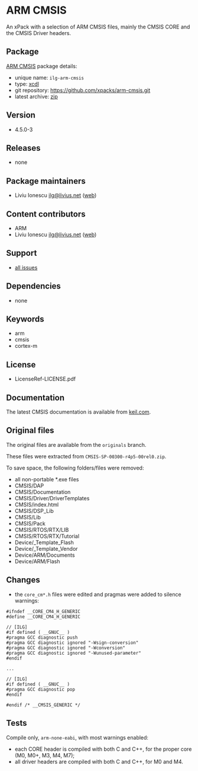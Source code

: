 # ARM CMSIS

An xPack with a selection of ARM CMSIS files, mainly the CMSIS CORE and the CMSIS Driver headers.

## Package

[ARM CMSIS](https://github.com/xpacks/arm-cmsis) package details:

* unique name: `ilg-arm-cmsis`
* type: [xcdl](http://xcdl.github.io)
* git repository: https://github.com/xpacks/arm-cmsis.git
* latest archive: [zip](https://github.com/xpacks/arm-cmsis/archive/xpack.zip)

## Version

* 4.5.0-3

## Releases

* none

## Package maintainers

* Liviu Ionescu <ilg@livius.net> ([web](http://liviusdotnet.worldpress.com))

## Content contributors

* ARM
* Liviu Ionescu <ilg@livius.net> ([web](http://liviusdotnet.worldpress.com))

## Support

* [all issues](https://github.com/xpacks/arm-cmsis/issues)

## Dependencies

* none

## Keywords

* arm
* cmsis
* cortex-m

## License

* LicenseRef-LICENSE.pdf

## Documentation

The latest CMSIS documentation is available from
[keil.com](http://www.keil.com/cmsis).

## Original files

The original files are available from the `originals` branch.

These files were extracted from `CMSIS-SP-00300-r4p5-00rel0.zip`.

To save space, the following folders/files were removed:

* all non-portable *.exe files
* CMSIS/DAP
* CMSIS/Documentation
* CMSIS/Driver/DriverTemplates
* CMSIS/index.html
* CMSIS/DSP_Lib
* CMSIS/Lib
* CMSIS/Pack
* CMSIS/RTOS/RTX/LIB
* CMSIS/RTOS/RTX/Tutorial
* Device/\_Template\_Flash
* Device/\_Template\_Vendor
* Device/ARM/Documents
* Device/ARM/Flash

## Changes

* the `core_cm*.h` files were edited and pragmas were added to silence warnings:

```
#ifndef __CORE_CM4_H_GENERIC
#define __CORE_CM4_H_GENERIC

// [ILG]
#if defined ( __GNUC__ )
#pragma GCC diagnostic push
#pragma GCC diagnostic ignored "-Wsign-conversion"
#pragma GCC diagnostic ignored "-Wconversion"
#pragma GCC diagnostic ignored "-Wunused-parameter"
#endif

...

// [ILG]
#if defined ( __GNUC__ )
#pragma GCC diagnostic pop
#endif

#endif /* __CMSIS_GENERIC */

```

## Tests

Compile only, `arm-none-eabi`, with most warnings enabled:

* each CORE header is compiled with both C and C++, for the proper core (M0, M0+, M3, M4, M7);
* all driver headers are compiled with both C and C++, for M0 and M4.


